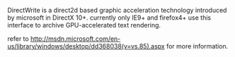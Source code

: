 DirectWrite is a direct2d based graphic acceleration technology introduced by microsoft in DirectX 10+. currently only IE9+ and firefox4+ use this interface to archive GPU-accelerated text rendering.

refer to http://msdn.microsoft.com/en-us/library/windows/desktop/dd368038(v=vs.85).aspx for more information.